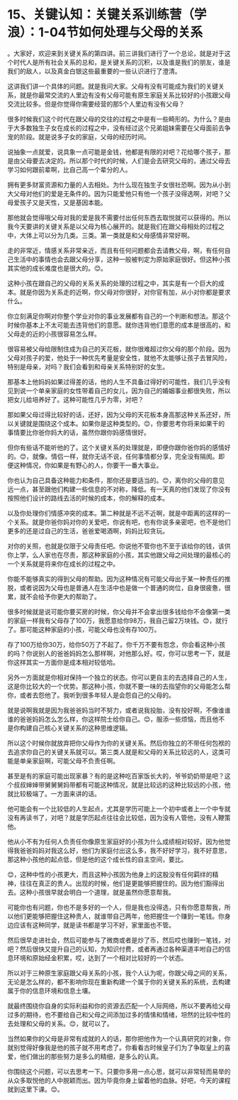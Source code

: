# 15、关键认知：关键关系训练营（学浪）：1-04节如何处理与父母的关系

。大家好，欢迎来到关键关系的第四讲。前三讲我们进行了一个总论，就是对于这个时代人是所有社会关系的总和，是关键关系的沉积，以及谁是我们的朋友，谁是我们的敌人，以及真金白银这些最重要的一些认识进行了澄清。

这讲我们讲一个具体的问题。就是我问大家。父母有没有可能成为我们的关键关系，就是你最常交流的人里边有没有父母可能有原生家庭关系比较好的小孩跟父母交流比较多。但是你觉得你需要经营的那5个人里边有没有父母？

很多时候我们这个时代在跟父母的交往的过程之中是有一些畸形的。为什么？是由于大多数独生子女在成长的过程之中，没有经过这个兄弟姐妹需要在父母面前去争宠的阶段。就是说多子女的家庭，父母的经历时间。

说抽象一点就爱，说具象一点可能是金钱，他都是有限的对吧？花给哪个孩子，那是由父母要去决定的。所以那个时代的时候，人们是会去研究父母的，通过父母去学习如何跟前辈啊，比自己高一个辈分的人。

拥有更多财富资源和力量的人去相处。为什么现在独生子女很社恐啊。因为从小到大父母对他们的爱是无条件的。因为只能爱他只有他一个孩子没得选啊，对吧？父母爱孩子又是天性，又是基因本能。

那他就会觉得哦父母对我的爱是我不需要付出任何东西去取悦就可以获得的。所以我今天要讲的关键关系是以父母为核心展开的。就是我们在跟父母相处的过程之中，大体上可以分为几类。三类。第一类就是和父母感情非常好啊。

走的非常近，情感关系非常亲近，而且有任何问题都会去请教父母，啊，有任何自己生活中的事情也会去跟父母分享，这种一般被判定为原始家庭很好。但这种小孩其实他的成长难度也是很大的。😊。

这种小孩在跟自己的父母的关系关系的处理的过程之中，其实是有一个巨大的成本。就是你因为关系走的近啊，你父母对你很好，对你官有加，从小对你都是要求什么。

你立刻满足你啊对你整个学业对你的事业发展都有自己的一个判断和想法。那这个时候你基本上不太可能去违背他们的意愿。就你违背他们意愿的成本是很高的，和父母走的近的小孩很容易怎么样。

很容易被父母给限制住成为自己的天花板，就你很难超过你父母的那个阶段。因为父母对孩子的爱，他处于一种优先考量是安全性，就他不太能够让孩子去冒风险，特别是母亲，对吗？我们会看到和母亲关系特别好的女生。

那基本上他妈妈如果过得差的话，他的人生不具备过得好的可能性，我们几乎没有见到说一个单亲家庭的女性带着自己的女儿，因为自己的婚姻事业都很失败，所以把女儿给培养好了。这种可能性几乎为零，对吧？

那如果父母过得比较好的话，还好，因为父母的天花板本身高那这种关系还好，所以关键就是围绕这个成本。如果你是这种类型的。😊，你要思考你将来如果干的事情要比你爸你妈大的话，虽然你跟你妈感情很好。

但你有些话不能听他的了。这个关键关系的处理就是，即便你跟你爸你妈的感情好的。😊，就像。情侣一样，就你无话不说，任何事情都分享，完全没有隔阂。即便这种情况，你如果是有野心的人，你要干一番大事业。

你也认为自己具备这种能力和条件，那你还是要适当的。😊，离你的父母的意见远一点，甚至跟他们构建一些信息的不对称，降低。有一天真的他们发现了你没有按照他们设计的路线去活的时候的成本，你的解释的成本。

以及你处理你们情感冲突的成本。第二种就是不远不近啊，就是中距离的这样的一个关系。就是你爸你妈对你的关爱吧，你说有吧，也有你说多亲密吧，也不是他们更多的还是过自己的生活，爸爸爱喝酒啊，妈妈比较贪玩。

对你的关照，也就是仅限于父母责任吧。你说他不管你也不至于该给你的钱，该供你上学，么人家也在尽责，那这种家庭的小孩，其实他跟父母之间处理的最核心的一个关系就是将来你在成长的过程之中。

你能不能够真实的得到父母的帮助。因为这种情况有可能父母出于某一种责任的推脱，或者说因为父母也是普通人在生活中也是做一个普通的岗位，自身很疲惫，很累，就不会给予你更大的帮助了。

很多时候就是说可能你要买房的时候，你父母并不会拿出很多钱给你不会像第一类的家庭一样我有父母存了100万，我愿意给你98万，我自己留2万块钱。😊，就行了。那可能这种家庭的小孩，可能父母也没有存100万。

存了100万给你30万，给你50万了不起了。你千万不要有怨念，你会看这种小孩的吗？你说别人的爸爸妈妈怎么那样啊，对他那么好。哎，你可以思考一下，就是你这样其实一方面你是成本相对较低哈。

另外一方面就是你相对保持一个独立的状态。你可以更自主的去选择自己的人生，这是你比较大的一个优势。那这种小孩，你就不要一味的去指望你的父母能怎么帮你，或者去怨他了。我听到很多年轻人是会怨自己的父母的。

就是说啊我就是因为我爸爸妈当时不努力，或者说我投胎，没有投好啊，不像谁谁谁的爸爸妈妈怎么怎么样，你这样院士给你自己。😊，服添一些烦恼，而且他不是你构建自己核心关键关系的这种思维逻辑。

所以这个时候你就放弃把你父母作为你的关键关系。然后你独立的不带任何包袱的去追求你自己的关键关系就可以。第三类人就是和父母的关系比较远的人，这类可能是单亲家庭啊，可能父母不负责任啊。

甚至是有的家庭可能出现家暴？有的是这种吃百家饭长大的，爷爷奶奶带是吧？这个叔叔婶婶带舅舅舅妈带都有可能这种情况，就是比较远的这种比较远的小孩，他就比较极端了。一方面来讲的话。

他可能会有一个比较低的人生起点，尤其是学历可能上一个初中或者上一个中专就没有再读书了，对吧？就是学历起点往往会比较低，因为没有人管他，没有人鞭策他。

他从小不有为任何人负责任你像原生家庭好的小孩为什么成绩相对较好。因为他觉得我爸爸妈妈对我这么好，他们为家庭付出这么多，我不好好学习，我不好意思，那这种小孩他的起点低，但是他的这个成长性的自主空间，要比。

😊，这种中性的小孩更大，而且这种小孩因为他身上的这股没有任何羁绊的精神，往往在真正的贵人。出现的时候，他们是更能够把握住的。因为他们豁得出去。这种小孩很早就会明白一个道理，就是虽然你愿意帮我。

可能你也有问题，你也不是多好的一个人，但是我也没得选，只有你愿意帮我，所以他们更能够把握住这种贵人，就谁带自己两年，他把握住一个赚到一笔钱。你身边应该有这种同学，就是读书都是学习不好，家里面也不管。

然后很早走进社会，然后可能参与了微商或者是炒了币，然后哎也赚到一笔钱，对吧？然后很快又提升自己的认知，为知识付费，或者再通过各种渠道丰咐自己的信息环境和原始经金积累，哎，达到了一个相对比较好的一个状态。

所以对于三种原生家庭跟父母关系的小孩，我个人认为呢，你跟父母之间的关系，无论是怎么样的，都不影响你现在重新构建一个属于你的关键关系的系统，去构建属于你的信息环境和信息土壤。

就最终围绕你自身的实际利益和你的资源去匹配一个人际网络，所以不要再给父母过多的期待，也不要给自己和父母之间添加过多的情愫和情绪，坦然的比较中性的去处理和父母的关系。😊，就可以了。

当然如果你的父母是非常有成就的人的话，那你把他作为一个认真研究的对象，你就别觉得好像我是他的孩子就不用考虑了。你看看古时候皇子们为了争取皇上的喜爱，他们做出的那些努力是多么的精细，是多么的认真。

你围绕这个问题，可以去思考一下。只要你多用一点心思，就可以非常轻而易举的从众多取悦他的人中脱颖而出。因为毕竟你身上留着他的血脉。好吧，今天的课程就到这里下课。😊。

